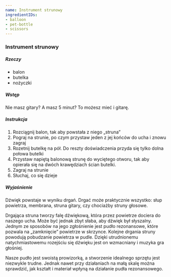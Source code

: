 ```yaml
---
name: Instrument strunowy
ingredientIDs:
- balloon
- pet-bottle
- scissors
---
```

### Instrument strunowy

##### Rzeczy
- balon
- butelka
- nożyczki

##### Wstęp
Nie masz gitary? A masz 5 minut? To możesz mieć i gitarę.

##### Instrukcja
1. Rozciągnij balon, tak aby powstała z niego „struna”
2. Pograj na strunie, po czym przystaw jeden z jej końców do ucha i znowu zagraj 
3. Rozetnij butelkę na pół. Do reszty doświadczenia przyda się tylko dolna połowa butelki 
4. Przystaw napiętą balonową strunę do wyciętego otworu, tak aby opierała się na dwóch krawędziach ścian butelki.
5. Zagraj na strunie
6. Słuchaj, co się dzieje

##### Wyjaśnienie 
Dźwięk powstaje w wyniku drgań. Drgać może praktycznie wszystko: słup powietrza, membrana, struna gitary, czy chociażby struny głosowe.

Drgająca struna tworzy falę dźwiękową, która przez powietrze dociera do naszego ucha. Może być jednak zbyt słaba, aby dźwięk był słyszalny. Jednym ze sposobów na jego zgłośnienie jest pudło rezonansowe, które pozwala na „zamknięcie” powietrze w skrzynce. Kolejne drgania struny powodują  pobudzanie powietrza w pudle. Dzięki utrudnionemu natychmiastowemu rozejściu się dźwięku jest on wzmacniany i muzyka gra głośniej.

Nasze pudło jest swoistą prowizorką, a stworzenie idealnego sprzętu jest niezwykle trudne. Jednak nawet przy działaniach na małą skalę można sprawdzić, jak kształt i materiał wpłyną na działanie pudła rezonansowego.
